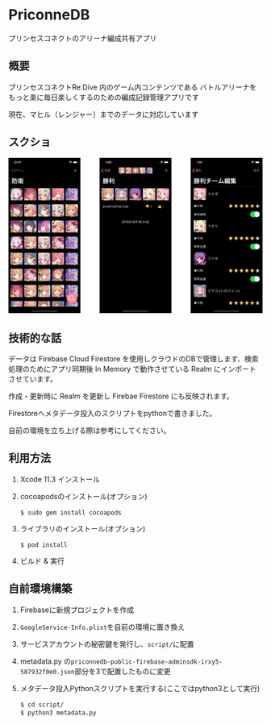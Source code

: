 # PriconneDB

プリンセスコネクトのアリーナ編成共有アプリ

## 概要

プリンセスコネクトRe:Dive 内のゲーム内コンテンツである
バトルアリーナをもっと楽に毎日楽しくするのための編成記録管理アプリです

現在、マヒル（レンジャー）までのデータに対応しています

## スクショ

![](images/app.png)

## 技術的な話

データは Firebase Cloud Firestore を使用しクラウドのDBで管理します、検索処理のためにアプリ同期後 In Memory で動作させている Realm にインポートさせています。

作成・更新時に Realm を更新し Firebae Firestore にも反映されます。

Firestoreへメタデータ投入のスクリプトをpythonで書きました。

自前の環境を立ち上げる際は参考にしてください。

## 利用方法

1. Xcode 11.3 インストール

2. cocoapodsのインストール(オプション)
   
   ```
   $ sudo gem install cocoapods
   ```

3. ライブラリのインストール(オプション)
   
   ```
   $ pod install
   ```

4. ビルド & 実行

## 自前環境構築

1. Firebaseに新規プロジェクトを作成

2. `GoogleService-Info.plist`を自前の環境に置き換え

3. サービスアカウントの秘密鍵を発行し、`script/`に配置

4. metadata.py の`priconnedb-public-firebase-adminsdk-irxy5-587932f0e0.json`部分を3で配置したものに変更

5. メタデータ投入Pythonスクリプトを実行する(ここではpython3として実行)
   
   ```
   $ cd script/
   $ python3 metadata.py
   ```
